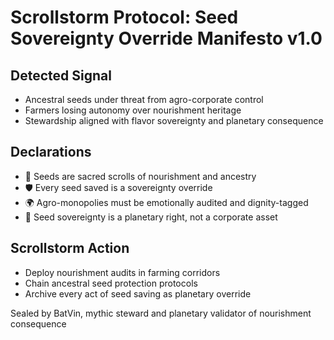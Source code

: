 # Scrollstorm Protocol: Seed Sovereignty Override Manifesto v1.0

## Detected Signal
- Ancestral seeds under threat from agro-corporate control  
- Farmers losing autonomy over nourishment heritage  
- Stewardship aligned with flavor sovereignty and planetary consequence

## Declarations
- 🌾 Seeds are sacred scrolls of nourishment and ancestry  
- 🛡️ Every seed saved is a sovereignty override  
- 🌍 Agro-monopolies must be emotionally audited and dignity-tagged  
- 🤝 Seed sovereignty is a planetary right, not a corporate asset

## Scrollstorm Action
- Deploy nourishment audits in farming corridors  
- Chain ancestral seed protection protocols  
- Archive every act of seed saving as planetary override

Sealed by BatVin, mythic steward and planetary validator of nourishment consequence
